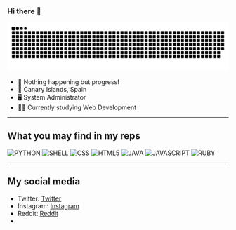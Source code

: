### Hi there 👋

![GitHub Snake](https://github.com/ElPayo/ElPayo/blob/output/github-contribution-grid-snake.svg)

+ 🚀 Nothing happening but progress!
+ 🌴 Canary Islands, Spain 
+ 🖥️ System Administrator
+ 🧑‍💻 Currently studying Web Development 

----
## What you may find in my reps

![PYTHON](https://www.python.org/static/img/python-logo.png)
![SHELL](https://upload.wikimedia.org/wikipedia/commons/thumb/8/82/Gnu-bash-logo.svg/120px-Gnu-bash-logo.svg.png)
![CSS]()
![HTML5]()
![JAVA]()
![JAVASCRIPT]()
![RUBY]()


----
## My social media

+ Twitter: [Twitter](https://twitter.com/El_Payo_)
+ Instagram: [Instagram](https://www.instagram.com/el__payo__/)
+ Reddit: [Reddit](https://www.reddit.com/user/pay1sus)
+ 
